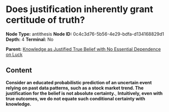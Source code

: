 # Does justification inherently grant certitude of truth?

**Node Type:** antithesis
**Node ID:** 0c4c3d76-5b56-4e29-bdfa-d134168829d1
**Depth:** 4
**Terminal:** No

**Parent:** [Knowledge as Justified True Belief with No Essential Dependence on Luck](knowledge-as-justified-true-belief-with-no-essential-dependence-on-luck-synthesis-22934d15-50bb-415b-bd2b-512619685682.md)

## Content

**Consider an educated probabilistic prediction of an uncertain event relying on past data patterns, such as a stock market trend. The justification for the belief is not absolute certainty.**, **Intuitively, even with true outcomes, we do not equate such conditional certainty with knowledge.**
